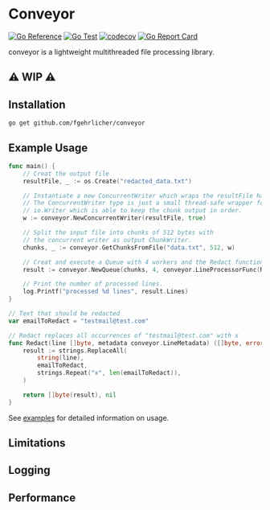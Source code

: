 # Conveyor

[![Go Reference](https://pkg.go.dev/badge/github.com/fgehrlicher/conveyor.svg)](https://pkg.go.dev/github.com/fgehrlicher/conveyor)
[![Go Test](https://github.com/fgehrlicher/conveyor/actions/workflows/test.yml/badge.svg)](https://github.com/fgehrlicher/conveyor/actions/workflows/test.yml)
[![codecov](https://codecov.io/gh/fgehrlicher/conveyor/branch/main/graph/badge.svg?token=pC3OdgbO6V)](https://codecov.io/gh/fgehrlicher/conveyor)
[![Go Report Card](https://goreportcard.com/badge/github.com/fgehrlicher/conveyor)](https://goreportcard.com/report/github.com/fgehrlicher/conveyor)

conveyor is a lightweight multithreaded file processing library.

## ⚠️ WIP ⚠️

## Installation
```
go get github.com/fgehrlicher/conveyor
```

## Example Usage

```go
func main() {
	// Creat the output file
	resultFile, _ := os.Create("redacted_data.txt")

	// Instantiate a new ConcurrentWriter which wraps the resultFile handle.
	// The ConcurrentWriter type is just a small thread-safe wrapper for 
	// io.Writer which is able to keep the chunk output in order.
	w := conveyor.NewConcurrentWriter(resultFile, true)

	// Split the input file into chunks of 512 bytes with 
	// the concurrent writer as output ChunkWriter.
	chunks, _ := conveyor.GetChunksFromFile("data.txt", 512, w)

	// Creat and execute a Queue with 4 workers and the Redact function as LineProcessor.
	result := conveyor.NewQueue(chunks, 4, conveyor.LineProcessorFunc(Redact)).Work()

	// Print the number of processed lines.
	log.Printf("processed %d lines", result.Lines)
}

// Text that should be redacted
var emailToRedact = "testmail@test.com"

// Redact replaces all occurrences of "testmail@test.com" with x
func Redact(line []byte, metadata conveyor.LineMetadata) ([]byte, error) {
	result := strings.ReplaceAll(
		string(line),
		emailToRedact,
		strings.Repeat("x", len(emailToRedact)),
	)

	return []byte(result), nil
}
```

See [examples](https://github.com/fgehrlicher/conveyor/tree/main/example) for detailed information on usage.

## Limitations 

## Logging

## Performance


